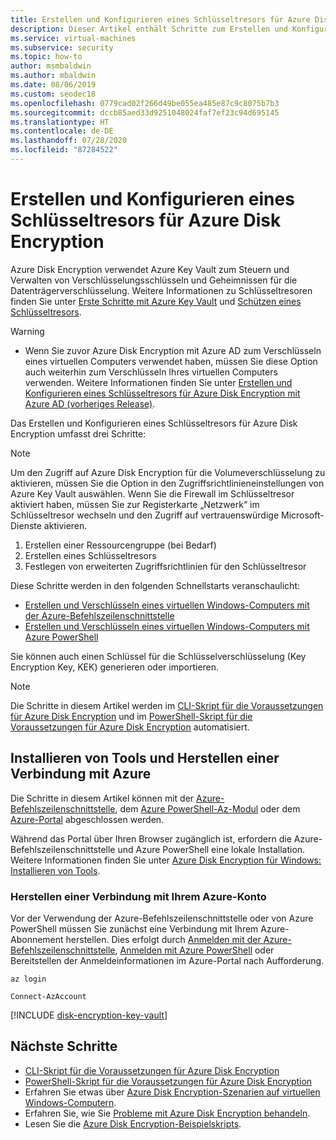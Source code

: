 ```yaml
---
title: Erstellen und Konfigurieren eines Schlüsseltresors für Azure Disk Encryption
description: Dieser Artikel enthält Schritte zum Erstellen und Konfigurieren eines Schlüsseltresors für die Verwendung mit Azure Disk Encryption.
ms.service: virtual-machines
ms.subservice: security
ms.topic: how-to
author: msmbaldwin
ms.author: mbaldwin
ms.date: 08/06/2019
ms.custom: seodec18
ms.openlocfilehash: 0779cad02f266d49be055ea485e87c9c8075b7b3
ms.sourcegitcommit: dccb85aed33d9251048024faf7ef23c94d695145
ms.translationtype: HT
ms.contentlocale: de-DE
ms.lasthandoff: 07/28/2020
ms.locfileid: "87284522"
---
```

# <a name="creating-and-configuring-a-key-vault-for-azure-disk-encryption"></a>Erstellen und Konfigurieren eines Schlüsseltresors für Azure Disk Encryption

Azure Disk Encryption verwendet Azure Key Vault zum Steuern und Verwalten von Verschlüsselungsschlüsseln und Geheimnissen für die Datenträgerverschlüsselung.  Weitere Informationen zu Schlüsseltresoren finden Sie unter [Erste Schritte mit Azure Key Vault](../../key-vault/general/overview.md) und [Schützen eines Schlüsseltresors](../../key-vault/general/secure-your-key-vault.md). 

> [!WARNING]
> - Wenn Sie zuvor Azure Disk Encryption mit Azure AD zum Verschlüsseln eines virtuellen Computers verwendet haben, müssen Sie diese Option auch weiterhin zum Verschlüsseln Ihres virtuellen Computers verwenden. Weitere Informationen finden Sie unter [Erstellen und Konfigurieren eines Schlüsseltresors für Azure Disk Encryption mit Azure AD (vorheriges Release)](disk-encryption-key-vault-aad.md).

Das Erstellen und Konfigurieren eines Schlüsseltresors für Azure Disk Encryption umfasst drei Schritte:

> [!Note]
> Um den Zugriff auf Azure Disk Encryption für die Volumeverschlüsselung zu aktivieren, müssen Sie die Option in den Zugriffsrichtlinieneinstellungen von Azure Key Vault auswählen. Wenn Sie die Firewall im Schlüsseltresor aktiviert haben, müssen Sie zur Registerkarte „Netzwerk“ im Schlüsseltresor wechseln und den Zugriff auf vertrauenswürdige Microsoft-Dienste aktivieren. 

1. Erstellen einer Ressourcengruppe (bei Bedarf)
2. Erstellen eines Schlüsseltresors 
3. Festlegen von erweiterten Zugriffsrichtlinien für den Schlüsseltresor

Diese Schritte werden in den folgenden Schnellstarts veranschaulicht:

- [Erstellen und Verschlüsseln eines virtuellen Windows-Computers mit der Azure-Befehlszeilenschnittstelle](disk-encryption-cli-quickstart.md)
- [Erstellen und Verschlüsseln eines virtuellen Windows-Computers mit Azure PowerShell](disk-encryption-powershell-quickstart.md)

Sie können auch einen Schlüssel für die Schlüsselverschlüsselung (Key Encryption Key, KEK) generieren oder importieren.

> [!Note]
> Die Schritte in diesem Artikel werden im [CLI-Skript für die Voraussetzungen für Azure Disk Encryption](https://github.com/ejarvi/ade-cli-getting-started) und im [PowerShell-Skript für die Voraussetzungen für Azure Disk Encryption](https://github.com/Azure/azure-powershell/tree/master/src/Compute/Compute/Extension/AzureDiskEncryption/Scripts) automatisiert.

## <a name="install-tools-and-connect-to-azure"></a>Installieren von Tools und Herstellen einer Verbindung mit Azure

Die Schritte in diesem Artikel können mit der [Azure-Befehlszeilenschnittstelle](/cli/azure/), dem [Azure PowerShell-Az-Modul](/powershell/azure/) oder dem [Azure-Portal](https://portal.azure.com) abgeschlossen werden.

Während das Portal über Ihren Browser zugänglich ist, erfordern die Azure-Befehlszeilenschnittstelle und Azure PowerShell eine lokale Installation. Weitere Informationen finden Sie unter [Azure Disk Encryption für Windows: Installieren von Tools](disk-encryption-windows.md#install-tools-and-connect-to-azure).

### <a name="connect-to-your-azure-account"></a>Herstellen einer Verbindung mit Ihrem Azure-Konto

Vor der Verwendung der Azure-Befehlszeilenschnittstelle oder von Azure PowerShell müssen Sie zunächst eine Verbindung mit Ihrem Azure-Abonnement herstellen. Dies erfolgt durch [Anmelden mit der Azure-Befehlszeilenschnittstelle](/cli/azure/authenticate-azure-cli?view=azure-cli-latest), [Anmelden mit Azure PowerShell](/powershell/azure/authenticate-azureps?view=azps-2.5.0) oder Bereitstellen der Anmeldeinformationen im Azure-Portal nach Aufforderung.

```azurecli-interactive
az login
```

```azurepowershell-interactive
Connect-AzAccount
```

[!INCLUDE [disk-encryption-key-vault](../../../includes/disk-encryption-key-vault.md)]
 
## <a name="next-steps"></a>Nächste Schritte

- [CLI-Skript für die Voraussetzungen für Azure Disk Encryption](https://github.com/ejarvi/ade-cli-getting-started)
- [PowerShell-Skript für die Voraussetzungen für Azure Disk Encryption](https://github.com/Azure/azure-powershell/tree/master/src/Compute/Compute/Extension/AzureDiskEncryption/Scripts)
- Erfahren Sie etwas über [Azure Disk Encryption-Szenarien auf virtuellen Windows-Computern](disk-encryption-windows.md).
- Erfahren Sie, wie Sie [Probleme mit Azure Disk Encryption behandeln](disk-encryption-troubleshooting.md).
- Lesen Sie die [Azure Disk Encryption-Beispielskripts](disk-encryption-sample-scripts.md).
